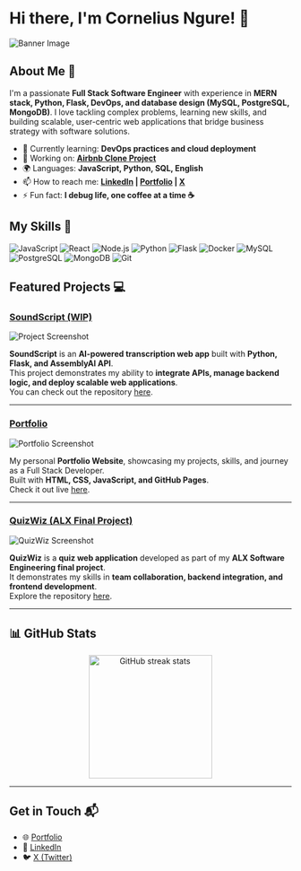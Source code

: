 # Hi there, I'm Cornelius Ngure! 👋

![Banner Image](https://media.giphy.com/media/M9gbBd9nbDrOTu1Mqx/giphy.gif)

## About Me 🚀

I'm a passionate **Full Stack Software Engineer** with experience in **MERN stack, Python, Flask, DevOps, and database design (MySQL, PostgreSQL, MongoDB)**. I love tackling complex problems, learning new skills, and building scalable, user-centric web applications that bridge business strategy with software solutions.

- 🌱 Currently learning: **DevOps practices and cloud deployment**
- 🔭 Working on: **[Airbnb Clone Project](https://github.com/CorneliusNgure/airbnb-clone-project)**
- 🌍 Languages: **JavaScript, Python, SQL, English**
- 📫 How to reach me: **[LinkedIn](https://www.linkedin.com/in/corneliusngure/) | [Portfolio](https://corneliusngure.github.io/) | [X](https://x.com/CorneliusNgure)**
- ⚡ Fun fact: **I debug life, one coffee at a time ☕**

## My Skills 🧠

![JavaScript](https://img.shields.io/badge/-JavaScript-F7DF1E?style=flat-square&logo=javascript&logoColor=black)
![React](https://img.shields.io/badge/-React-61DAFB?style=flat-square&logo=react&logoColor=black)
![Node.js](https://img.shields.io/badge/-Node.js-339933?style=flat-square&logo=node.js&logoColor=white)
![Python](https://img.shields.io/badge/-Python-3776AB?style=flat-square&logo=python&logoColor=white)
![Flask](https://img.shields.io/badge/-Flask-000000?style=flat-square&logo=flask&logoColor=white)
![Docker](https://img.shields.io/badge/-Docker-2496ED?style=flat-square&logo=docker&logoColor=white)
![MySQL](https://img.shields.io/badge/-MySQL-4479A1?style=flat-square&logo=mysql&logoColor=white)
![PostgreSQL](https://img.shields.io/badge/-PostgreSQL-4169E1?style=flat-square&logo=postgresql&logoColor=white)
![MongoDB](https://img.shields.io/badge/-MongoDB-47A248?style=flat-square&logo=mongodb&logoColor=white)
![Git](https://img.shields.io/badge/-Git-F05032?style=flat-square&logo=git&logoColor=white)

## Featured Projects 💻

### [SoundScript (WIP)](https://soundscript-zxru.onrender.com/)

![Project Screenshot](https://raw.githubusercontent.com/CorneliusNgure/SoundScript/main/preview.png)

**SoundScript** is an **AI-powered transcription web app** built with **Python, Flask, and AssemblyAI API**.  
This project demonstrates my ability to **integrate APIs, manage backend logic, and deploy scalable web applications**.  
You can check out the repository [here](https://github.com/CorneliusNgure/SoundScript).

---

### [Portfolio](https://corneliusngure.github.io/)

![Portfolio Screenshot](https://raw.githubusercontent.com/CorneliusNgure/corneliusngure.github.io/main/preview.png)

My personal **Portfolio Website**, showcasing my projects, skills, and journey as a Full Stack Developer.  
Built with **HTML, CSS, JavaScript, and GitHub Pages**.  
Check it out live [here](https://corneliusngure.github.io/).

---

### [QuizWiz (ALX Final Project)](https://github.com/CorneliusNgure/QuizWiz---ALX-Final-Project)

![QuizWiz Screenshot](https://raw.githubusercontent.com/CorneliusNgure/QuizWiz---ALX-Final-Project/main/preview.png)

**QuizWiz** is a **quiz web application** developed as part of my **ALX Software Engineering final project**.  
It demonstrates my skills in **team collaboration, backend integration, and frontend development**.  
Explore the repository [here](https://github.com/CorneliusNgure/QuizWiz---ALX-Final-Project).

---

## 📊 GitHub Stats

<div align="center">
  <img src="https://streak-stats.demolab.com?user=CorneliusNgure&theme=dark&hide_border=false&border_radius=5" height="220" alt="GitHub streak stats" />
</div>

---

## Get in Touch 📬

- 🌐 [Portfolio](https://corneliusngure.github.io/)  
- 💼 [LinkedIn](https://www.linkedin.com/in/corneliusngure/)  
- 🐦 [X (Twitter)](https://x.com/CorneliusNgure)  
